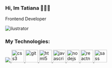 ### Hi, Im Tatiana  👩🏻‍💻   
 
 Frontend Developer 

  ![ilustrator](https://user-images.githubusercontent.com/62758577/94380244-2875aa00-010b-11eb-90dd-0c953f1300cd.jpg)



<h3 align="left"> My Technologies:</h3>
<div align="left"> 
 <a href="https://getbootstrap.com" target="_blank"> 
  <img src="https://icongr.am/devicon/html5-original.svg?size=128&color=currentColor" target="_blank">
  <img src="https://devicons.github.io/devicon/devicon.git/icons/css3/css3-original-wordmark.svg" alt="css3" width="40" height="40"/>
 </a>
 <a href="https://git-scm.com/" target="_blank"> 
  <img src="https://www.vectorlogo.zone/logos/git-scm/git-scm-icon.svg" alt="git" width="40" height="40"/>
 </a>
 <a href="https://www.w3.org/html/" target="_blank">
  <img src="https://devicons.github.io/devicon/devicon.git/icons/html5/html5-original-wordmark.svg" alt="html5" width="40" height="40"/>
 </a> 
 <a href="https://developer.mozilla.org/en-US/docs/Web/JavaScript" target="_blank"> 
  <img src="https://icongr.am/devicon/javascript-original.svg?size=128&color=currentColor" alt="javascript" width="40" height="40"/> </a>
 <a href="https://nodejs.org" target="_blank"> <img src="https://devicons.github.io/devicon/devicon.git/icons/nodejs/nodejs-original-wordmark.svg" alt="nodejs" width="40" height="40"/>
 </a>
 <a href="https://reactnative.dev/" target="_blank">
  <img src="https://reactnative.dev/img/header_logo.svg" alt="reactnative" width="40" height="40"/>
 </a>
 <a href="https://sass-lang.com" target="_blank">
  <img src="https://devicons.github.io/devicon/devicon.git/icons/sass/sass-original.svg" alt="sass" width="40" height="40"/>
 </a>
</div>
